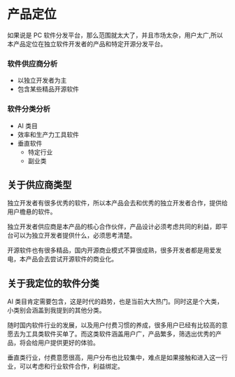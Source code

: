 # 产品定位
如果说是 PC 软件分发平台，那么范围就太大了，并且市场太杂，用户太广,所以本产品定位在独立软件开发者的产品和特定开源分发平台。

### 软件供应商分析
- 以独立开发者为主
- 包含某些精品开源软件

### 软件分类分析
- AI 类目
- 效率和生产力工具软件
- 垂直软件
    - 特定行业
    - 副业类

## 关于供应商类型
独立开发者有很多优秀的软件，所以本产品会去和优秀的独立开发者合作，提供给用户檐悬的软件。

独立开发者供应商是本产品的核心合作伙伴，产品设计必须考虑共同的利益，即平台可以为独立开发者提供什么，必须思考清楚。

开源软件也有很多精品，国内开源商业模式不算很成熟，很多开发者都是用爱发电，本产品会去尝试开源软件的商业化。

## 关于我定位的软件分类

AI 类目肯定需要包含，这是时代的趋势，也是当前大大热门。同时这是个大类，小类别会涵盖到我提到的其他分类。

随时国内软件行业的发展，以及用户付费习惯的养成，很多用户已经有比较高的意愿去为工具类软件买单了。而这类软件涵盖用户广，产品繁多，筛选出优秀的产品，将会给用户提供更好的体验。

垂直类行业，付费意愿很高，用户分布也比较集中，难点是如果接触和进入这一行业，可以考虑和行业软件合作，利益绑定。